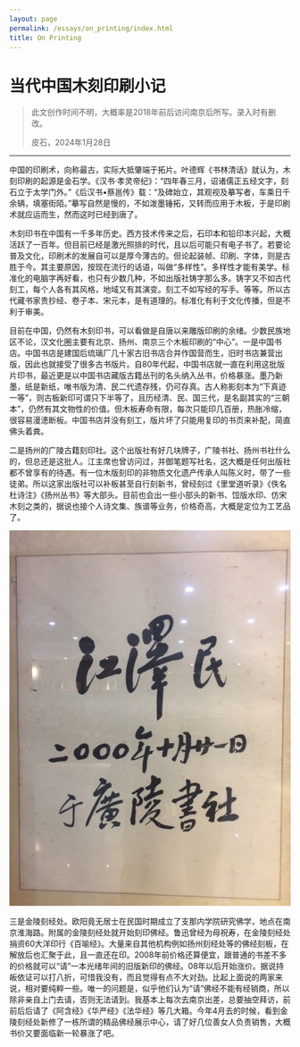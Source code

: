 ```yaml
---
layout: page
permalink: /essays/on_printing/index.html
title: On Printing
---
```


# 当代中国木刻印刷小记

> 此文创作时间不明，大概率是2018年前后访问南京后所写。录入时有删改。
> 
> 皮石，2024年1月28日

---

中国的印刷术，向称最古，实际大抵肇端于拓片。叶德辉《书林清话》就认为，木刻印刷的起源是金石学。《汉书·孝灵帝纪》：“四年春三月，诏诸儒正五经文字，刻石立于太学门外。”《后汉书•蔡邕传》载：“及碑始立，其观视及摹写者，车乘日千余辆，填塞街陌。”摹写自然是慢的，不如泼墨锤拓，又转而应用于木板，于是印刷术就应运而生，然而这时已经到唐了。

木刻印书在中国有一千多年历史。西方技术传来之后，石印本和铅印本兴起，大概活跃了一百年。但目前已经是激光照排的时代，且以后可能只有电子书了。若要论普及文化，印刷术的发展自可以是厚今薄古的。但论起装帧、印刷、字体，则是古胜于今。其主要原因，按现在流行的话语，叫做“多样性”。多样性才能有美学。标准化的电脑字再好看，也只有少数几种，不如出版社铸字那么多。铸字又不如古代刻工，每个人各有其风格，地域又有其演变。刻工不如写经的写手。等等。所以古代藏书家贵抄经、卷子本、宋元本，是有道理的。标准化有利于文化传播，但是不利于审美。

目前在中国，仍然有木刻印书，可以看做是自唐以来雕版印刷的余绪。少数民族地区不论，汉文化圈主要有北京、扬州、南京三个木板印刷的“中心”。一是中国书店。中国书店是建国后琉璃厂几十家古旧书店合并作国营而生，旧时书店兼营出版，因此也就接受了很多古书版片。自80年代起，中国书店就一直在利用这批版片印书，最近更是以中国书店藏版古籍丛刊的名头纳入丛书，价格暴涨。墨乃新墨，纸是新纸，唯书版为清、民二代遗存残，仍可存真。古人称影刻本为“下真迹一等”，则古板新印可谓只下半等了，且历经清、民、国三代，是名副其实的“三朝本”，仍然有其文物性的价值。但木板寿命有限，每次只能印几百册，热胀冷缩，很容易漫漶断板。中国书店并没有刻工，版片坏了只能用复印的书页来补配，简直佛头着粪。

二是扬州的广陵古籍刻印社。这个出版社有好几块牌子，广陵书社、扬州书社什么的，但总还是这批人。江主席也曾访问过，并御笔题写社名，这大概是任何出版社都不曾享有的待遇。有一位木版刻印的非物质文化遗产传承人叫陈义时，带了一些徒弟。所以这家出版社可以补板甚至自行刻新书，曾经刻过《里堂道听录》《佚名杜诗注》《扬州丛书》等大部头。目前也会出一些小部头的新书、饾版水印、仿宋木刻之类的，据说也接个人诗文集、族谱等业务，价格奇高，大概是定位为工艺品了。

![](/images/Guangling.jpg "江泽民同志题写的“广陵书社”社名")

三是金陵刻经处。欧阳竟无居士在民国时期成立了支那内学院研究佛学，地点在南京淮海路。附属的金陵刻经处就开始刻印佛经。鲁迅曾经为母祝寿，在金陵刻经处捐资60大洋印行《百喻经》。大量来自其他机构例如扬州刻经处等的佛经刻板，在解放后也汇聚于此，且一直还在印。2008年前价格还算便宜，跟普通的书差不多的价格就可以“请”一本光绪年间的旧版新印的佛经。08年以后开始涨价。据说持皈依证可以打八折，可惜我没有，而且觉得有点不大对劲。比起上面说的两家来说，相对要纯粹一些。唯一的问题是，似乎他们认为“请”佛经不能有经销商，所以除非亲自上门去请，否则无法请到。我基本上每次去南京出差，总要抽空拜访，前前后后请了《阿含经》《华严经》《法华经》等几大箱。今年4月去的时候，看到金陵刻经处新修了一栋所谓的精品佛经展示中心，请了好几位善女人负责销售，大概书价又要面临新一轮暴涨了吧。
